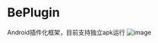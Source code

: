 # BePlugin
Android插件化框架，目前支持独立apk运行
![image](https://github.com/IaMJamesHuang/BePlugin/tree/master/img)